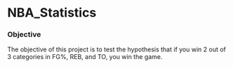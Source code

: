 # NBA_Statistics

### Objective
The objective of this project is to test the hypothesis that if you win 2 out of 3 categories in FG%, REB, and TO, you win the game.
